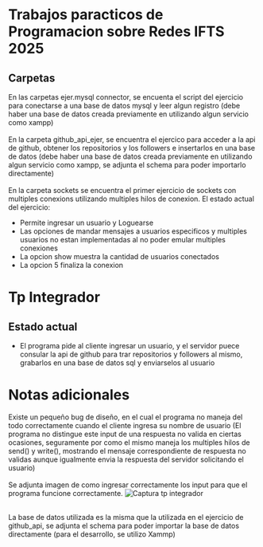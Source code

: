 # Trabajos paracticos de Programacion sobre Redes IFTS 2025

## Carpetas
En las carpetas ejer.mysql connector, se encuenta el script del ejercicio para conectarse a una base de datos mysql y leer algun registro (debe haber una base de datos creada previamente en utilizando algun servicio como xampp)
<br>
<br>
En la carpeta github_api_ejer, se encuentra el ejercico para acceder a la api de github, obtener los repositorios y los followers e insertarlos en una base de datos (debe haber una base de datos creada previamente en utilizando algun servicio como xampp, se adjunta el schema para poder importarlo directamente)
<br>
<br>
En la carpeta sockets se encuentra el primer ejercicio de sockets con multiples conexions utilizando multiples hilos de conexion. El estado actual del ejercicio:
<ul>
  <li>Permite ingresar un usuario y Loguearse</li>
  <li>Las opciones de mandar mensajes a usuarios especificos y multiples usuarios no estan implementadas al no poder emular multiples conexiones</li>
  <li>La opcion show muestra la cantidad de usuarios conectados</li>
  <li>La opcion 5 finaliza la conexion</li>
</ul>

# Tp Integrador
## Estado actual 
<ul>
  <li>El programa pide al cliente ingresar un usuario, y el servidor puece consular la api de github para trar repositorios y followers al mismo, grabarlos en una base de datos sql y enviarselos al usuario</li>
</ul>

# Notas adicionales
Existe un pequeño bug de diseño, en el cual el programa no maneja del todo correctamente cuando el cliente ingresa su nombre de usuario (El programa no distingue este input de una respuesta no valida en ciertas ocasiones, seguramente por como el mismo maneja los multiples hilos de send() y write(), mostrando el mensaje correspondiente de respuesta no validas aunque igualmente envia la respuesta del servidor solicitando el usuario)
<br><br>
Se adjunta imagen de como ingresar correctamente los input para que el programa funcione correctamente.
![Captura tp integrador](https://github.com/user-attachments/assets/2c0e2e01-889a-4274-81a5-42c038ab5369)

<br>
La base de datos utilizada es la misma que la utilizada en el ejercicio de github_api, se adjunta el schema para poder importar la base de datos directamente (para el desarrollo, se utilizo Xammp)
